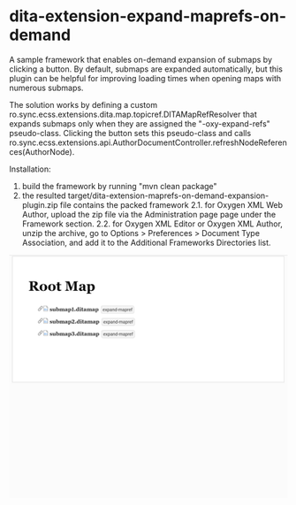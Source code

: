 # dita-extension-expand-maprefs-on-demand

A sample framework that enables on-demand expansion of submaps by clicking a button. By default, submaps are expanded automatically, but this plugin can be helpful for improving loading times when opening maps with numerous submaps.

The solution works by defining a custom ro.sync.ecss.extensions.dita.map.topicref.DITAMapRefResolver that expands submaps only when they are assigned the "-oxy-expand-refs" pseudo-class. Clicking the button sets this pseudo-class and calls ro.sync.ecss.extensions.api.AuthorDocumentController.refreshNodeReferences(AuthorNode).

Installation:
1. build the framework by running "mvn clean package"
2. the resulted target/dita-extension-maprefs-on-demand-expansion-plugin.zip file contains the packed framework
2.1. for Oxygen XML Web Author, upload the zip file via the Administration page page under the Framework section.
2.2. for Oxygen XML Editor or Oxygen XML Author, unzip the archive, go to Options > Preferences > Document Type Association, and add it to the Additional Frameworks Directories list.

![demonstration](demo.gif "Demonstration")
